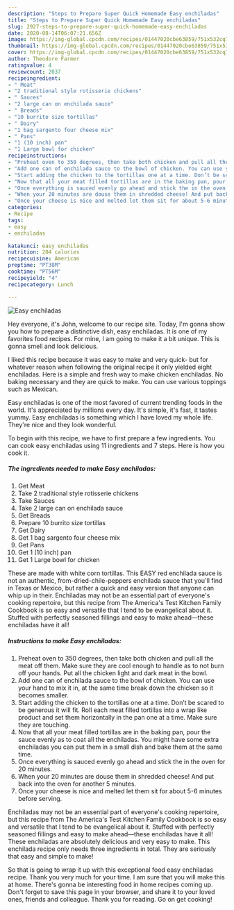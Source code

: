 ```yaml
---
description: "Steps to Prepare Super Quick Homemade Easy enchiladas"
title: "Steps to Prepare Super Quick Homemade Easy enchiladas"
slug: 2927-steps-to-prepare-super-quick-homemade-easy-enchiladas
date: 2020-08-14T06:07:21.656Z
image: https://img-global.cpcdn.com/recipes/01447020cbe63859/751x532cq70/easy-enchiladas-recipe-main-photo.jpg
thumbnail: https://img-global.cpcdn.com/recipes/01447020cbe63859/751x532cq70/easy-enchiladas-recipe-main-photo.jpg
cover: https://img-global.cpcdn.com/recipes/01447020cbe63859/751x532cq70/easy-enchiladas-recipe-main-photo.jpg
author: Theodore Farmer
ratingvalue: 4
reviewcount: 2037
recipeingredient:
- " Meat"
- "2 traditional style rotisserie chickens"
- " Sauces"
- "2 large can on enchilada sauce"
- " Breads"
- "10 burrito size tortillas"
- " Dairy"
- "1 bag sargento four cheese mix"
- " Pans"
- "1 (10 inch) pan"
- "1 Large bowl for chicken"
recipeinstructions:
- "Preheat oven to 350 degrees, then take both chicken and pull all the meat off them. Make sure they are cool enough to handle as to not burn off your hands. Put all the chicken light and dark meat in the bowl."
- "Add one can of enchilada sauce to the bowl of chicken. You can use your hand to mix it in, at the same time break down the chicken so it becomes smaller."
- "Start adding the chicken to the tortillas one at a time. Don’t be scared to be generous it will fit. Roll each meat filled tortillas into a wrap like product and set them horizontally in the pan one at a time. Make sure they are touching."
- "Now that all your meat filled tortillas are in the baking pan, pour the sauce evenly as to coat all the enchiladas. You might have some extra enchiladas you can put them in a small dish and bake them at the same time."
- "Once everything is sauced evenly go ahead and stick the in the oven for 20 minutes."
- "When your 20 minutes are douse them in shredded cheese! And put back into the oven for another 5 minutes."
- "Once your cheese is nice and melted let them sit for about 5-6 minutes before serving."
categories:
- Recipe
tags:
- easy
- enchiladas

katakunci: easy enchiladas 
nutrition: 204 calories
recipecuisine: American
preptime: "PT38M"
cooktime: "PT56M"
recipeyield: "4"
recipecategory: Lunch

---
```



![Easy enchiladas](https://img-global.cpcdn.com/recipes/01447020cbe63859/751x532cq70/easy-enchiladas-recipe-main-photo.jpg)

Hey everyone, it's John, welcome to our recipe site. Today, I'm gonna show you how to prepare a distinctive dish, easy enchiladas. It is one of my favorites food recipes. For mine, I am going to make it a bit unique. This is gonna smell and look delicious.

I liked this recipe because it was easy to make and very quick- but for whatever reason when following the original recipe it only yielded eight enchiladas. Here is a simple and fresh way to make chicken enchiladas. No baking necessary and they are quick to make. You can use various toppings such as Mexican.

Easy enchiladas is one of the most favored of current trending foods in the world. It's appreciated by millions every day. It's simple, it's fast, it tastes yummy. Easy enchiladas is something which I have loved my whole life. They're nice and they look wonderful.


To begin with this recipe, we have to first prepare a few ingredients. You can cook easy enchiladas using 11 ingredients and 7 steps. Here is how you cook it.

<!--inarticleads1-->

##### The ingredients needed to make Easy enchiladas:

1. Get  Meat
1. Take 2 traditional style rotisserie chickens
1. Take  Sauces
1. Take 2 large can on enchilada sauce
1. Get  Breads
1. Prepare 10 burrito size tortillas
1. Get  Dairy
1. Get 1 bag sargento four cheese mix
1. Get  Pans
1. Get 1 (10 inch) pan
1. Get 1 Large bowl for chicken


These are made with white corn tortillas. This EASY red enchilada sauce is not an authentic, from-dried-chile-peppers enchilada sauce that you&#39;ll find in Texas or Mexico, but rather a quick and easy version that anyone can whip up in their. Enchiladas may not be an essential part of everyone&#39;s cooking repertoire, but this recipe from The America&#39;s Test Kitchen Family Cookbook is so easy and versatile that I tend to be evangelical about it. Stuffed with perfectly seasoned fillings and easy to make ahead—these enchiladas have it all! 

<!--inarticleads2-->

##### Instructions to make Easy enchiladas:

1. Preheat oven to 350 degrees, then take both chicken and pull all the meat off them. Make sure they are cool enough to handle as to not burn off your hands. Put all the chicken light and dark meat in the bowl.
1. Add one can of enchilada sauce to the bowl of chicken. You can use your hand to mix it in, at the same time break down the chicken so it becomes smaller.
1. Start adding the chicken to the tortillas one at a time. Don’t be scared to be generous it will fit. Roll each meat filled tortillas into a wrap like product and set them horizontally in the pan one at a time. Make sure they are touching.
1. Now that all your meat filled tortillas are in the baking pan, pour the sauce evenly as to coat all the enchiladas. You might have some extra enchiladas you can put them in a small dish and bake them at the same time.
1. Once everything is sauced evenly go ahead and stick the in the oven for 20 minutes.
1. When your 20 minutes are douse them in shredded cheese! And put back into the oven for another 5 minutes.
1. Once your cheese is nice and melted let them sit for about 5-6 minutes before serving.


Enchiladas may not be an essential part of everyone&#39;s cooking repertoire, but this recipe from The America&#39;s Test Kitchen Family Cookbook is so easy and versatile that I tend to be evangelical about it. Stuffed with perfectly seasoned fillings and easy to make ahead—these enchiladas have it all! These enchiladas are absolutely delicious and very easy to make. This enchilada recipe only needs three ingredients in total. They are seriously that easy and simple to make! 

So that is going to wrap it up with this exceptional food easy enchiladas recipe. Thank you very much for your time. I am sure that you will make this at home. There's gonna be interesting food in home recipes coming up. Don't forget to save this page in your browser, and share it to your loved ones, friends and colleague. Thank you for reading. Go on get cooking!
